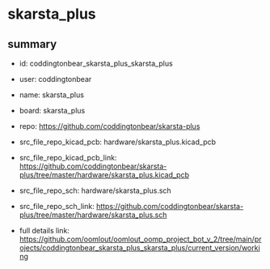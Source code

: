 # skarsta_plus
 
## summary 
* id: coddingtonbear_skarsta_plus_skarsta_plus
* user: coddingtonbear
* name: skarsta_plus
* board: skarsta_plus
* repo: https://github.com/coddingtonbear/skarsta-plus
* src_file_repo_kicad_pcb: hardware/skarsta_plus.kicad_pcb
* src_file_repo_kicad_pcb_link: https://github.com/coddingtonbear/skarsta-plus/tree/master/hardware/skarsta_plus.kicad_pcb


* src_file_repo_sch: hardware/skarsta_plus.sch
* src_file_repo_sch_link: https://github.com/coddingtonbear/skarsta-plus/tree/master/hardware/skarsta_plus.sch
* full details link: https://github.com/oomlout/oomlout_oomp_project_bot_v_2/tree/main/projects/coddingtonbear_skarsta_plus_skarsta_plus/current_version/working  







